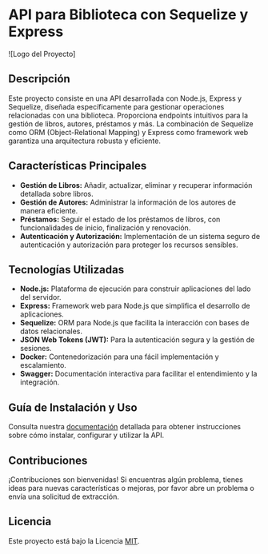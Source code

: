 # API para Biblioteca con Sequelize y Express

![Logo del Proyecto]

## Descripción

Este proyecto consiste en una API desarrollada con Node.js, Express y Sequelize, diseñada específicamente para gestionar operaciones relacionadas con una biblioteca. Proporciona endpoints intuitivos para la gestión de libros, autores, préstamos y más. La combinación de Sequelize como ORM (Object-Relational Mapping) y Express como framework web garantiza una arquitectura robusta y eficiente.

## Características Principales

- **Gestión de Libros:** Añadir, actualizar, eliminar y recuperar información detallada sobre libros.
- **Gestión de Autores:** Administrar la información de los autores de manera eficiente.
- **Préstamos:** Seguir el estado de los préstamos de libros, con funcionalidades de inicio, finalización y renovación.
- **Autenticación y Autorización:** Implementación de un sistema seguro de autenticación y autorización para proteger los recursos sensibles.

## Tecnologías Utilizadas

- **Node.js:** Plataforma de ejecución para construir aplicaciones del lado del servidor.
- **Express:** Framework web para Node.js que simplifica el desarrollo de aplicaciones.
- **Sequelize:** ORM para Node.js que facilita la interacción con bases de datos relacionales.
- **JSON Web Tokens (JWT):** Para la autenticación segura y la gestión de sesiones.
- **Docker:** Contenedorización para una fácil implementación y escalamiento.
- **Swagger:** Documentación interactiva para facilitar el entendimiento y la integración.

## Guía de Instalación y Uso

Consulta nuestra [documentación](docs/README.md) detallada para obtener instrucciones sobre cómo instalar, configurar y utilizar la API.

## Contribuciones

¡Contribuciones son bienvenidas! Si encuentras algún problema, tienes ideas para nuevas características o mejoras, por favor abre un problema o envía una solicitud de extracción.

## Licencia

Este proyecto está bajo la Licencia [MIT](LICENSE).
